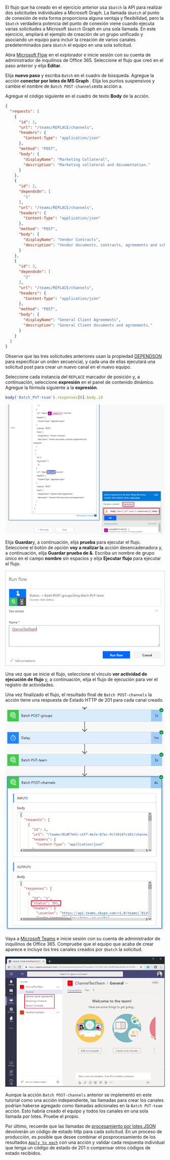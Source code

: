 <!-- markdownlint-disable MD002 MD041 -->

El flujo que ha creado en el ejercicio anterior usa `$batch` la API para realizar dos solicitudes individuales a Microsoft Graph. La llamada `$batch` al punto de conexión de esta forma proporciona alguna ventaja y flexibilidad, pero la `$batch` verdadera potencia del punto de conexión viene cuando ejecuta varias solicitudes a Microsoft `$batch` Graph en una sola llamada. En este ejercicio, ampliará el ejemplo de creación de un grupo unificado y asociando un equipo para incluir la creación de varios canales predeterminados para `$batch` el equipo en una sola solicitud.

Abra [Microsoft Flow](https://flow.microsoft.com) en el explorador e inicie sesión con su cuenta de administrador de inquilinos de Office 365. Seleccione el flujo que creó en el paso anterior y elija **Editar**.

Elija **nuevo paso** y escriba `Batch` en el cuadro de búsqueda. Agregue la acción **conector por lotes de MS Graph** . Elija los puntos suspensivos y cambie el nombre de `Batch POST-channels`esta acción a.

Agregue el código siguiente en el cuadro de texto **Body** de la acción.

```json
{
  "requests": [
    {
      "id": 1,
      "url": "/teams/REPLACE/channels",
      "headers": {
        "Content-Type": "application/json"
      },
      "method": "POST",
      "body": {
        "displayName": "Marketing Collateral",
        "description": "Marketing collateral and documentation."
      }
    },
    {
      "id": 2,
      "dependsOn": [
        "1"
      ],
      "url": "/teams/REPLACE/channels",
      "headers": {
        "Content-Type": "application/json"
      },
      "method": "POST",
      "body": {
        "displayName": "Vendor Contracts",
        "description": "Vendor documents, contracts, agreements and schedules."
      }
    },
    {
      "id": 3,
      "dependsOn": [
        "2"
      ],
      "url": "/teams/REPLACE/channels",
      "headers": {
        "Content-Type": "application/json"
      },
      "method": "POST",
      "body": {
        "displayName": "General Client Agreements",
        "description": "General Client documents and agreements."
      }
    }
  ]
}
```

Observe que las tres solicitudes anteriores usan la propiedad [DEPENDSON](https://docs.microsoft.com/graph/json-batching#sequencing-requests-with-the-dependson-property) para especificar un orden secuencial, y cada una de ellas ejecutará una solicitud post para crear un nuevo canal en el nuevo equipo.

Seleccione cada instancia del `REPLACE` marcador de posición y, a continuación, seleccione **expresión** en el panel de contenido dinámico. Agregue la fórmula siguiente a la **expresión**.

```js
body('Batch_PUT-team').responses[0].body.id
```

![Captura de pantalla de la expresión en el panel de contenido dinámico](./images/flow-channel1.png)

Elija **Guardar**y, a continuación, elija **prueba** para ejecutar el flujo. Seleccione el botón de opción **voy a realizar la** acción desencadenadora y, a continuación, elija **Guardar prueba de &**. Escriba un nombre de grupo único en el campo **nombre** sin espacios y elija **Ejecutar flujo** para ejecutar el flujo.

![Captura de pantalla del cuadro de diálogo flujo de ejecución](./images/flow-channel3.png)

Una vez que se inicie el flujo, seleccione el vínculo **ver actividad de ejecución de flujo** y, a continuación, elija el flujo de ejecución para ver el registro de actividades.

Una vez finalizado el flujo, el resultado final de `Batch POST-channels` la acción tiene una respuesta de Estado HTTP de 201 para cada canal creado.

![Captura de pantalla del registro de la actividad de flujo correcta](./images/flow-channel2.png)

Vaya a [Microsoft Teams](https://teams.microsoft.com) e inicie sesión con su cuenta de administrador de inquilinos de Office 365. Compruebe que el equipo que acaba de crear aparece e incluye los tres canales creados por `$batch` la solicitud.

![Captura de pantalla de la aplicación Teams con el nuevo equipo y los canales que se muestran](./images/team-channels.png)

Aunque la acción `Batch POST-channels` anterior se implementó en este tutorial como una acción independiente, las llamadas para crear los canales podrían haberse agregado como llamadas adicionales en la `Batch PUT-team` acción. Esto habría creado el equipo y todos los canales en una sola llamada por lotes. Pruebe el propio.

Por último, recuerde que las llamadas de [procesamiento por lotes JSON](https://docs.microsoft.com/graph/json-batching) devolverán un código de estado http para cada solicitud. En un proceso de producción, es posible que desee combinar el posprocesamiento de los resultados [`Apply to each`](https://docs.microsoft.com/flow/apply-to-each) con una acción y validar cada respuesta individual que tenga un código de estado de 201 o compensar otros códigos de estado recibidos.